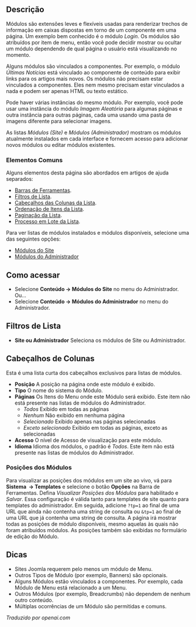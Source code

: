 <!-- Filename: Help6.x:Modules  / Display title: Módulos -->

## Descrição

Módulos são extensões leves e flexíveis usadas para renderizar trechos de informação em caixas dispostas em torno de um componente em uma página. Um exemplo bem conhecido é o módulo *Login*. Os módulos são atribuídos por item de menu, então você pode decidir mostrar ou ocultar um módulo dependendo de qual página o usuário está visualizando no momento.

Alguns módulos são vinculados a componentes. Por exemplo, o módulo *Últimas Notícias* está vinculado ao componente de conteúdo para exibir links para os artigos mais novos. Os módulos não precisam estar vinculados a componentes. Eles nem mesmo precisam estar vinculados a nada e podem ser apenas HTML ou texto estático.

Pode haver várias instâncias do mesmo módulo. Por exemplo, você pode usar uma instância do módulo *Imagem Aleatória* para algumas páginas e outra instância para outras páginas, cada uma usando uma pasta de imagens diferente para selecionar imagens.

As listas *Módulos (Site)* e *Módulos (Administrador)* mostram os módulos atualmente instalados em cada interface e fornecem acesso para adicionar novos módulos ou editar módulos existentes.

### Elementos Comuns

Alguns elementos desta página são abordados em artigos de ajuda separados:

* [Barras de Ferramentas](jdocmanual?article=help/common-elements/toolbars).
* [Filtros de Lista](jdocmanual?article=help/common-elements/list-filters).
* [Cabeçalhos das Colunas da Lista](jdocmanual?article=help/common-elements/list-column-headers).
* [Ordenação de Itens da Lista](jdocmanual?article=help/common-elements/list-ordering).
* [Paginação da Lista](jdocmanual?article=help/common-elements/list-pagination).
* [Processo em Lote da Lista](jdocmanual?article=help/common-elements/list-batch-process).

Para ver listas de módulos instalados e módulos disponíveis, selecione uma das seguintes opções:

* [Módulos do Site](jdocmanual?article=help/modules-site/site-modules-site)
* [Módulos do Administrador](jdocmanual?article=help/modules-admin/admin-modules-administrator)

## Como acessar

- Selecione **Conteúdo → Módulos do Site** no menu do Administrador. Ou...
- Selecione **Conteúdo → Módulos do Administrador** no menu do Administrador.

## Filtros de Lista

* **Site ou Administrador** Seleciona os módulos de Site ou Administrador.

## Cabeçalhos de Colunas

Esta é uma lista curta dos cabeçalhos exclusivos para listas de módulos.

- **Posição** A posição na página onde este módulo é exibido.
- **Tipo** O nome do sistema do Módulo.
- **Páginas** Os Itens do Menu onde este Módulo será exibido. Este item não está 
  presente nas listas de módulos do Administrador.
  - *Todos* Exibido em todas as páginas
  - *Nenhum* Não exibido em nenhuma página
  - *Selecionado* Exibido apenas nas páginas selecionadas
  - *Exceto selecionado* Exibido em todas as páginas, exceto as selecionadas
- **Acesso** O nível de Acesso de visualização para este módulo.
- **Idioma** Idioma dos módulos, o padrão é *Todos*. Este item não está presente 
  nas listas de módulos do Administrador.

### Posições dos Módulos

Para visualizar as posições dos módulos em um site ao vivo, vá para **Sistema  → Templates** e selecione
o botão **Opções** na Barra de Ferramentas. Defina *Visualizar Posições dos Módulos* para
habilitado e *Salvar*. Essa configuração é válida tanto para templates de site quanto para templates do administrador. Em seguida, adicione `?tp=1` ao final de uma URL que ainda não contenha uma
string de consulta ou `&tp=1` ao final de uma URL que já contenha uma string de consulta. A página irá mostrar todas as posições de módulo disponíveis, mesmo aquelas às quais 
não foram atribuídos módulos. As posições também são exibidas no formulário de edição do Módulo.

## Dicas

- Sites Joomla requerem pelo menos um módulo de Menu.
- Outros Tipos de Módulo (por exemplo, Banners) são opcionais.
- Alguns Módulos estão vinculados a componentes. Por exemplo, cada Módulo de Menu está relacionado a um Menu.
- Outros Módulos (por exemplo, Breadcrumbs) não dependem de nenhum outro conteúdo.
- Múltiplas ocorrências de um Módulo são permitidas e comuns.

*Traduzido por openai.com*

